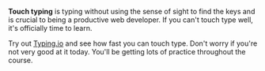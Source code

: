 **Touch typing** is typing without using the sense of sight to find the keys and is crucial to being a productive web developer. If you can't touch type well, it's officially time to learn.

Try out [Typing.io](https://typing.io/lesson/javascript/jquery/traversing.js/1) and see how fast you can touch type. Don't worry if you're not very good at it today. You'll be getting lots of practice throughout the course.
